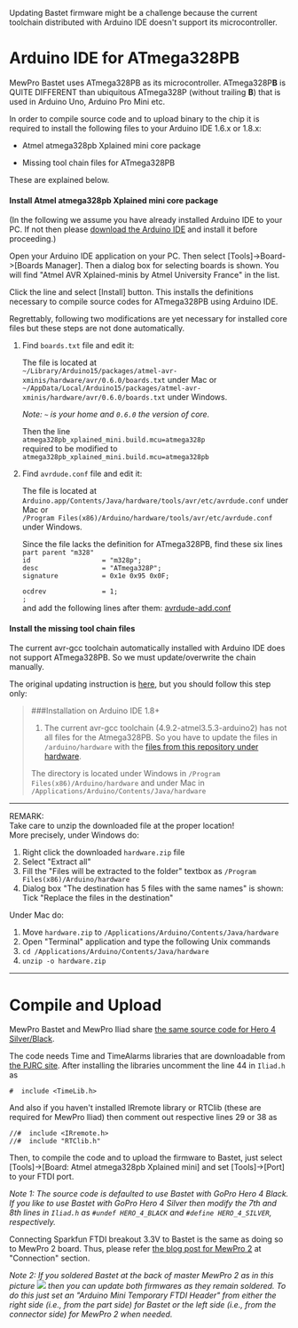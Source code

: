 Updating Bastet firmware might be a challenge because the current toolchain distributed with Arduino IDE doesn't support its microcontroller.

# Arduino IDE for ATmega328PB

MewPro Bastet uses ATmega328PB as its microcontroller.  ATmega328P**B** is QUITE DIFFERENT than ubiquitous ATmega328P (without trailing **B**) that is used in Arduino Uno, Arduino Pro Mini etc.

In order to compile source code and to upload binary to the chip it is required to install the following files to your Arduino IDE 1.6.x or 1.8.x:

* Atmel atmega328pb Xplained mini core package

* Missing tool chain files for ATmega328PB

These are explained below.

#### Install Atmel atmega328pb Xplained mini core package

(In the following we assume you have already installed Arduino IDE to your PC. If not then please [download the Arduino IDE](https://www.arduino.cc/en/Main/Software) and install it before proceeding.)

Open your Arduino IDE application on your PC. Then select [Tools]->Board->[Boards Manager].  Then a dialog box for selecting boards is shown.  You will find "Atmel AVR Xplained-minis by Atmel University France" in the list.

Click the line and select [Install] button. This installs the definitions necessary to compile source codes for ATmega328PB using Arduino IDE.

Regrettably, following two modifications are yet necessary for installed core files but these steps are not done automatically.

1. Find `boards.txt` file and edit it:

   The file is located at  
   `~/Library/Arduino15/packages/atmel-avr-xminis/hardware/avr/0.6.0/boards.txt` under Mac or  
   `~/AppData/Local/Arduino15/packages/atmel-avr-xminis/hardware/avr/0.6.0/boards.txt` under Windows.    
   
   *Note: `~` is your home and `0.6.0` the version of core.*  
   
   Then the line  
   `atmega328pb_xplained_mini.build.mcu=atmega328p`  
   required to be modified to  
   `atmega328pb_xplained_mini.build.mcu=atmega328pb`

2. Find `avrdude.conf` file and edit it:

   The file is located at 
   `Arduino.app/Contents/Java/hardware/tools/avr/etc/avrdude.conf` under Mac or  
   `/Program Files(x86)/Arduino/hardware/tools/avr/etc/avrdude.conf` under Windows.  

   Since the file lacks the definition for ATmega328PB, find these six lines  
   `part parent "m328"`  
   `id                  = "m328p";`  
   `desc                = "ATmega328P";`  
   `signature           = 0x1e 0x95 0x0F;`  
    
   `ocdrev              = 1;`   
   `;`  
   and add the following lines after them:
   [avrdude-add.conf](https://gist.github.com/orangkucing/06954a0f5f10b2db0a5a36c90dbcf492)

#### Install the missing tool chain files

The current avr-gcc toolchain automatically installed with Arduino IDE does not support ATmega328PB.  So we must update/overwrite the chain manually.

The original updating instruction is [here](https://github.com/watterott/ATmega328PB-Testing), but you should follow this step only:
>###Installation on Arduino IDE 1.8+
>
>1. The current avr-gcc toolchain (4.9.2-atmel3.5.3-arduino2) has not all files for the Atmega328PB. So you have to update the files in `/arduino/hardware` with the [files from this repository under hardware](https://github.com/watterott/ATmega328PB-Testing/raw/master/hardware.zip).
>
>The directory is located under Windows in `/Program Files(x86)/Arduino/hardware` and under Mac in `/Applications/Arduino/Contents/Java/hardware`

---
REMARK:  
Take care to unzip the downloaded file at the proper location!  
More precisely, under Windows do:   
1. Right click the downloaded `hardware.zip` file  
2. Select "Extract all"  
3. Fill the "Files will be extracted to the folder" textbox as `/Program Files(x86)/Arduino/hardware`  
4. Dialog box "The destination has 5 files with the same names" is shown: Tick "Replace the files in the destination"  

Under Mac do:  
1. Move `hardware.zip` to `/Applications/Arduino/Contents/Java/hardware`  
2. Open "Terminal" application and type the following Unix commands   
3. `cd /Applications/Arduino/Contents/Java/hardware`  
4. `unzip -o hardware.zip`  

---

# Compile and Upload

MewPro Bastet and MewPro Iliad share [the same source code for Hero 4 Silver/Black](https://github.com/orangkucing/MewPro_Iliad).

The code needs Time and TimeAlarms libraries that are downloadable from 
[the PJRC site](http://www.pjrc.com/teensy/td_libs_Time.html).
After installing the libraries uncomment the line 44 in `Iliad.h` as

`#  include <TimeLib.h>`

And also if you haven't installed IRremote library or RTClib (these are required for MewPro Iliad) then comment out respective lines 29 or 38 as

`//#  include <IRremote.h>`  
`//#  include "RTClib.h"`

Then, to compile the code and to upload the firmware to Bastet, just select [Tools]->[Board: Atmel atmega328pb Xplained mini] and set [Tools]->[Port] to your FTDI port.

*Note 1: The source code is defaulted to use Bastet with GoPro Hero 4 Black. If you like to use Bastet with GoPro Hero 4 Silver then modify the 7th and 8th lines in `Iliad.h` as `#undef HERO_4_BLACK` and `#define HERO_4_SILVER`, respectively.* 

Connecting Sparkfun FTDI breakout 3.3V to Bastet is the same as doing so to MewPro 2 board. Thus, please refer [the blog post for MewPro 2](https://mewpro.cc/2017/02/25/list-of-gopro-hero-4-i2c-commands/) at "Connection" section.

*Note 2: If you soldered Bastet at the back of master MewPro 2 as in this picture
![](https://mewpro.cc/wp-content/uploads/ontop1.jpg)
then you can update both firmwares as they remain soldered. To do this just set an "Arduino Mini Temporary FTDI Header" from either the right side (i.e., from the part side) for Bastet or the left side (i.e., from the connector side) for MewPro 2 when needed.*

